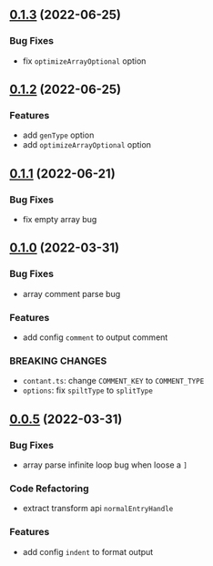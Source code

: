 ## [0.1.3](https://github.com/ChpShy/json2ts/compare/v0.1.2...v0.1.3) (2022-06-25)

### Bug Fixes
- fix `optimizeArrayOptional` option

## [0.1.2](https://github.com/ChpShy/json2ts/compare/v0.1.1...v0.1.2) (2022-06-25)

### Features
- add `genType` option
- add `optimizeArrayOptional` option

## [0.1.1](https://github.com/ChpShy/json2ts/compare/v0.1.0...v0.1.1) (2022-06-21)

### Bug Fixes
- fix empty array bug

## [0.1.0](https://github.com/ChpShy/json2ts/compare/v0.0.5...v0.1.0) (2022-03-31)

### Bug Fixes
- array comment parse bug
### Features
- add config `comment` to output comment
### BREAKING CHANGES
- `contant.ts`: change `COMMENT_KEY` to  `COMMENT_TYPE`
- `options`: fix `spiltType` to  `splitType`


## [0.0.5](https://github.com/ChpShy/json2ts/compare/v0.0.4...v0.0.5) (2022-03-31)
### Bug Fixes
- array parse infinite loop bug when loose a `]`
### Code Refactoring
- extract transform api `normalEntryHandle`
### Features
- add config `indent` to format output